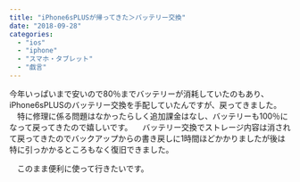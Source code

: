 ```yaml
---
title: "iPhone6sPLUSが帰ってきた＞バッテリー交換"
date: "2018-09-28"
categories: 
  - "ios"
  - "iphone"
  - "スマホ・タブレット"
  - "戯言"
---
```


今年いっぱいまで安いので80％までバッテリーが消耗していたのもあり、iPhone6sPLUSのバッテリー交換を手配していたんですが、戻ってきました。 　特に修理に係る問題はなかったらしく追加課金はなし、バッテリーも100％になって戻ってきたので嬉しいです。 　バッテリー交換でストレージ内容は消されて戻ってきたのでバックアップからの書き戻しに1時間ほどかかりましたが後は特に引っかかるところもなく復旧できました。

　このまま便利に使って行きたいです。
